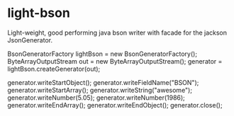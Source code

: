 light-bson
==========

Light-weight, good performing java bson writer with facade for the jackson JsonGenerator.

BsonGeneratorFactory lightBson = new BsonGeneratorFactory();
ByteArrayOutputStream out = new ByteArrayOutputStream();
generator = lightBson.createGenerator(out);

generator.writeStartObject();
generator.writeFieldName("BSON");
generator.writeStartArray();
generator.writeString("awesome");
generator.writeNumber(5.05);
generator.writeNumber(1986);
generator.writeEndArray();
generator.writeEndObject();
generator.close();
